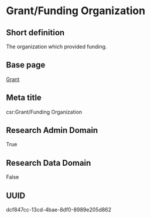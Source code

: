 # Grant/Funding Organization
## Short definition
The organization which provided funding.
## Base page
[Grant](https://github.com/EuroCRIS/CASRAI-Dictionairies/blob/main/Objects/Grant.md)
## Meta title
csr:Grant/Funding Organization
## Research Admin Domain
True
## Research Data Domain
False
## UUID
dcf847cc-13cd-4bae-8df0-8989e205d862
